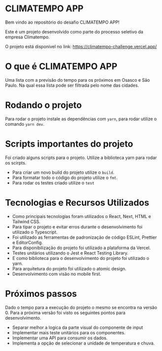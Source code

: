 # CLIMATEMPO APP
Bem vindo ao repositório do desafio CLIMATEMPO APP!

Este é um projeto desenvolvido como parte do processo seletivo da empresa Climatempo.

O projeto está disponível no link: https://climatempo-challenge.vercel.app/

# O que é CLIMATEMPO APP
Uma lista com a previsão do tempo para os próximos em Osasco e São Paulo. Na qual essa lista pode ser filtrada pelo nome das cidades.

# Rodando o projeto
Para rodar o projeto instale as dependências com `yarn`, para rodar utilize o comando `yarn dev`.

# Scripts importantes do projeto
Foi criado alguns scripts para o projeto. Utilize a biblioteca yarn para rodar os scirpts.
- Para criar um novo build do projeto utilize o `build`.
- Para formatar todo o código do projeto utilize o `fmt`.
- Para rodar os testes criado utilize o `test`

# Tecnologias e Recursos Utilizados
- Como principais tecnologias foram utilizados o React, Next, HTML e Tailwind CSS.
- Para tipar o projeto e evitar erros durante o desenvolvimento foi utilizado o Typescript.
- Foi utilizado as ferramentas de padronização de código ESLint, Prettier e EditorConfig.
- Para disponibilização do projeto foi utilizado a plataforma da Vercel.
- Testes unitários utilizando o Jest e React Testing Library.
- E como biblioteca para o desenvolvimento do projeto foi utilizado o yarn.
- Para arquitetura do projeto foi utilizado o atomic design.
- Desenvolvimento com visão no mobile first.

# Próximos passos
Dado o tempo para a execução do projeto o mesmo se encontra na versão 0. Para a próxima versão foi visto os seguintes pontos para desenvolvimento.

- Separar melhor a logica da parte visual do componente de input
- Implementar mais teste unitários para os componentes.
- Implementar uma API para consumir os dados.
- Implementa a opção de selecionar a unidade de temperatura e chuva.
